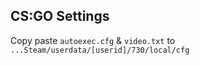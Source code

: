 ## CS:GO Settings  

Copy paste `autoexec.cfg` & `video.txt` to `...Steam/userdata/[userid]/730/local/cfg`
